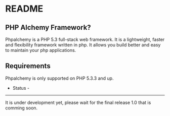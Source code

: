 README
======

PHP Alchemy Framework?
-----------------

Phpalchemy is a PHP 5.3 full-stack web framework. It is a lightweight, faster and flexibility framework written in php. It allows you build better and easy to maintain your php applications.

Requirements
------------

Phpalchemy is only supported on PHP 5.3.3 and up.

- Status - 
------------
It is under development yet, please wait for the final release 1.0 that is comming soon.

